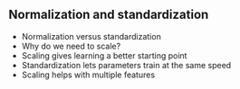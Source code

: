 ## Normalization and standardization
  - Normalization versus standardization
  - Why do we need to scale?
  - Scaling gives learning a better starting point
  - Standardization lets parameters train at the same speed
  - Scaling helps with multiple features